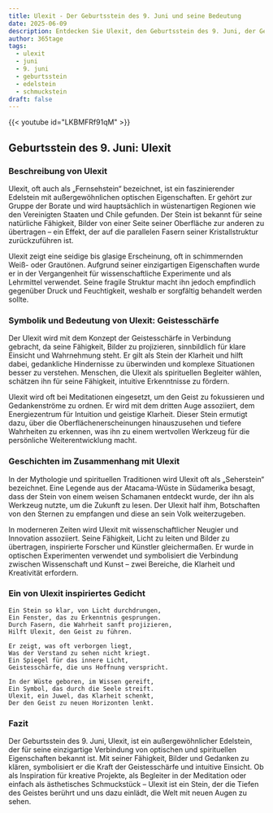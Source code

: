 ```yaml
---
title: Ulexit - Der Geburtsstein des 9. Juni und seine Bedeutung
date: 2025-06-09
description: Entdecken Sie Ulexit, den Geburtsstein des 9. Juni, der Geistesschärfe symbolisiert. Seine Symbolik und Geschichte werden Sie inspirieren.
author: 365tage
tags:
  - ulexit
  - juni
  - 9. juni
  - geburtsstein
  - edelstein
  - schmuckstein
draft: false
---
```


{{< youtube id="LKBMFRf91qM" >}}

## Geburtsstein des 9. Juni: Ulexit

### Beschreibung von Ulexit

Ulexit, oft auch als „Fernsehstein“ bezeichnet, ist ein faszinierender Edelstein mit außergewöhnlichen optischen Eigenschaften. Er gehört zur Gruppe der Borate und wird hauptsächlich in wüstenartigen Regionen wie den Vereinigten Staaten und Chile gefunden. Der Stein ist bekannt für seine natürliche Fähigkeit, Bilder von einer Seite seiner Oberfläche zur anderen zu übertragen – ein Effekt, der auf die parallelen Fasern seiner Kristallstruktur zurückzuführen ist.

Ulexit zeigt eine seidige bis glasige Erscheinung, oft in schimmernden Weiß- oder Grautönen. Aufgrund seiner einzigartigen Eigenschaften wurde er in der Vergangenheit für wissenschaftliche Experimente und als Lehrmittel verwendet. Seine fragile Struktur macht ihn jedoch empfindlich gegenüber Druck und Feuchtigkeit, weshalb er sorgfältig behandelt werden sollte.

### Symbolik und Bedeutung von Ulexit: Geistesschärfe

Der Ulexit wird mit dem Konzept der Geistesschärfe in Verbindung gebracht, da seine Fähigkeit, Bilder zu projizieren, sinnbildlich für klare Einsicht und Wahrnehmung steht. Er gilt als Stein der Klarheit und hilft dabei, gedankliche Hindernisse zu überwinden und komplexe Situationen besser zu verstehen. Menschen, die Ulexit als spirituellen Begleiter wählen, schätzen ihn für seine Fähigkeit, intuitive Erkenntnisse zu fördern.

Ulexit wird oft bei Meditationen eingesetzt, um den Geist zu fokussieren und Gedankenströme zu ordnen. Er wird mit dem dritten Auge assoziiert, dem Energiezentrum für Intuition und geistige Klarheit. Dieser Stein ermutigt dazu, über die Oberflächenerscheinungen hinauszusehen und tiefere Wahrheiten zu erkennen, was ihn zu einem wertvollen Werkzeug für die persönliche Weiterentwicklung macht.

### Geschichten im Zusammenhang mit Ulexit

In der Mythologie und spirituellen Traditionen wird Ulexit oft als „Seherstein“ bezeichnet. Eine Legende aus der Atacama-Wüste in Südamerika besagt, dass der Stein von einem weisen Schamanen entdeckt wurde, der ihn als Werkzeug nutzte, um die Zukunft zu lesen. Der Ulexit half ihm, Botschaften von den Sternen zu empfangen und diese an sein Volk weiterzugeben.

In moderneren Zeiten wird Ulexit mit wissenschaftlicher Neugier und Innovation assoziiert. Seine Fähigkeit, Licht zu leiten und Bilder zu übertragen, inspirierte Forscher und Künstler gleichermaßen. Er wurde in optischen Experimenten verwendet und symbolisiert die Verbindung zwischen Wissenschaft und Kunst – zwei Bereiche, die Klarheit und Kreativität erfordern.

### Ein von Ulexit inspiriertes Gedicht

```
Ein Stein so klar, von Licht durchdrungen,  
Ein Fenster, das zu Erkenntnis gesprungen.  
Durch Fasern, die Wahrheit sanft projizieren,  
Hilft Ulexit, den Geist zu führen.  

Er zeigt, was oft verborgen liegt,  
Was der Verstand zu sehen nicht kriegt.  
Ein Spiegel für das innere Licht,  
Geistesschärfe, die uns Hoffnung verspricht.  

In der Wüste geboren, im Wissen gereift,  
Ein Symbol, das durch die Seele streift.  
Ulexit, ein Juwel, das Klarheit schenkt,  
Der den Geist zu neuen Horizonten lenkt.  
```

### Fazit

Der Geburtsstein des 9. Juni, Ulexit, ist ein außergewöhnlicher Edelstein, der für seine einzigartige Verbindung von optischen und spirituellen Eigenschaften bekannt ist. Mit seiner Fähigkeit, Bilder und Gedanken zu klären, symbolisiert er die Kraft der Geistesschärfe und intuitive Einsicht. Ob als Inspiration für kreative Projekte, als Begleiter in der Meditation oder einfach als ästhetisches Schmuckstück – Ulexit ist ein Stein, der die Tiefen des Geistes berührt und uns dazu einlädt, die Welt mit neuen Augen zu sehen.